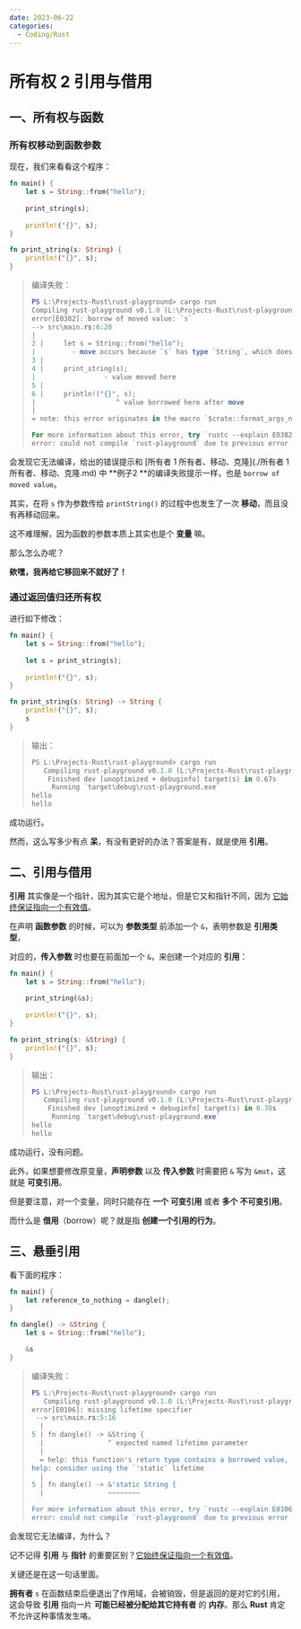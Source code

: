 ```yaml
---
date: 2023-06-22
categories:
  - Coding/Rust
---
```


# 所有权 2 引用与借用

## 一、所有权与函数

### 所有权移动到函数参数

现在，我们来看看这个程序：

```rust
fn main() {
    let s = String::from("hello");
    
    print_string(s);
    
    println!("{}", s);
}

fn print_string(s: String) {
    println!("{}", s);
}
```

> 编译失败：
>
> <!-- more -->
>
> ```powershell
> PS L:\Projects-Rust\rust-playground> cargo run
> Compiling rust-playground v0.1.0 (L:\Projects-Rust\rust-playground)
> error[E0382]: borrow of moved value: `s`                                     
> --> src\main.rs:6:20
> |
> 2 |     let s = String::from("hello");
> |         - move occurs because `s` has type `String`, which does not implement the `Copy` trait
> 3 | 
> 4 |     print_string(s);
> |                 - value moved here
> 5 | 
> 6 |     println!("{}", s);
> |                    ^ value borrowed here after move
> |
> = note: this error originates in the macro `$crate::format_args_nl` (in Nightly builds, run with -Z macro-backtrace for more info)
> 
> For more information about this error, try `rustc --explain E0382`.
> error: could not compile `rust-playground` due to previous error
> ```

会发现它无法编译，给出的错误提示和 [所有者 1 所有者、移动、克隆](./所有者 1 所有者、移动、克隆.md) 中 **例子2 **的编译失败提示一样，也是 `borrow of moved value`。

其实，在将 `s` 作为参数传给 `printString()` 的过程中也发生了一次 **移动**，而且没有再移动回来。

这不难理解，因为函数的参数本质上其实也是个 **变量** 嘛。

那么怎么办呢？

**欸嘿，我再给它移回来不就好了！**

### 通过返回值归还所有权

进行如下修改：

```rust
fn main() {
    let s = String::from("hello");
    
    let s = print_string(s);
    
    println!("{}", s);
}

fn print_string(s: String) -> String {
    println!("{}", s);
    s
}
```

> 输出：
>
> ```rust
> PS L:\Projects-Rust\rust-playground> cargo run
>    Compiling rust-playground v0.1.0 (L:\Projects-Rust\rust-playground)
>     Finished dev [unoptimized + debuginfo] target(s) in 0.67s                
>      Running `target\debug\rust-playground.exe`
> hello
> hello
> ```

成功运行。

然而，这么写多少有点 **呆**，有没有更好的办法？答案是有，就是使用 **引用**。

## 二、引用与借用

**引用** 其实像是一个指针，因为其实它是个地址，但是它又和指针不同，因为 <u>它始终保证指向一个有效值</u>。

在声明 **函数参数** 的时候，可以为 **参数类型** 前添加一个 `&`，表明参数是 **引用类型**，

对应的，**传入参数** 时也要在前面加一个 `&`，来创建一个对应的 **引用**：

```rust
fn main() {
    let s = String::from("hello");
    
    print_string(&s);
    
    println!("{}", s);
}

fn print_string(s: &String) {
    println!("{}", s);
}
```

> 输出：
>
> ```powershell
> PS L:\Projects-Rust\rust-playground> cargo run
>    Compiling rust-playground v0.1.0 (L:\Projects-Rust\rust-playground)
>     Finished dev [unoptimized + debuginfo] target(s) in 0.70s                
>      Running `target\debug\rust-playground.exe`
> hello
> hello
> ```

成功运行，没有问题。

此外，如果想要修改原变量，**声明参数** 以及 **传入参数** 时需要把 `&` 写为 `&mut`，这就是 **可变引用**。

但是要注意，对一个变量，同时只能存在 **一个** **可变引用** 或者 **多个** **不可变引用**。



而什么是 **借用**（borrow）呢？就是指 **创建一个引用的行为**。

## 三、悬垂引用

看下面的程序：

```rust
fn main() {
    let reference_to_nothing = dangle();
}

fn dangle() -> &String {
    let s = String::from("hello");

    &s
}
```

> 编译失败：
>
> ```powershell
> PS L:\Projects-Rust\rust-playground> cargo run
>    Compiling rust-playground v0.1.0 (L:\Projects-Rust\rust-playground)
> error[E0106]: missing lifetime specifier                                     
>  --> src\main.rs:5:16
>   |
> 5 | fn dangle() -> &String {
>   |                ^ expected named lifetime parameter
>   |
>   = help: this function's return type contains a borrowed value, but there is no value for it to be borrowed from
> help: consider using the `'static` lifetime
>   |
> 5 | fn dangle() -> &'static String {
>   |                ~~~~~~~~
> 
> For more information about this error, try `rustc --explain E0106`.
> error: could not compile `rust-playground` due to previous error
> ```

会发现它无法编译，为什么？

记不记得 **引用** 与 **指针** 的重要区别？<u>它始终保证指向一个有效值</u>。

关键还是在这一句话里面。

**拥有者** `s` 在函数结束后便退出了作用域，会被销毁，但是返回的是对它的引用，这会导致 **引用** 指向一片 **可能已经被分配给其它持有者** 的 **内存**。那么 **Rust** 肯定不允许这种事情发生咯。